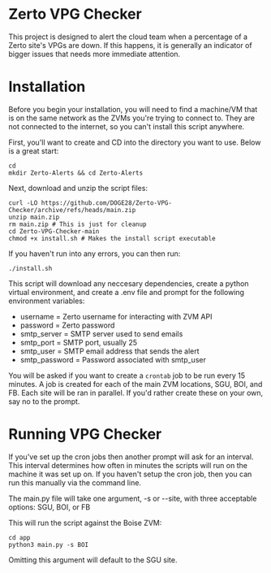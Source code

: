 # Zerto VPG Checker

This project is designed to alert the cloud team when a percentage of a Zerto site's VPGs are down. If this happens, it is generally an indicator of bigger issues that needs more immediate attention.

# Installation

Before you begin your installation, you will need to find a machine/VM that is on the same network as the ZVMs you're trying to connect to. They are not connected to the internet, so you can't install this script anywhere.

First, you'll want to create and CD into the directory you want to use. Below is a great start:
```
cd
mkdir Zerto-Alerts && cd Zerto-Alerts
```

Next, download and unzip the script files:
```
curl -LO https://github.com/DOGE28/Zerto-VPG-Checker/archive/refs/heads/main.zip
unzip main.zip
rm main.zip # This is just for cleanup
cd Zerto-VPG-Checker-main
chmod +x install.sh # Makes the install script executable
```
If you haven't run into any errors, you can then run:
```
./install.sh
```
This script will download any neccesary dependencies, create a python virtual environment, and create a .env file and prompt for the following environment variables:

* username = Zerto username for interacting with ZVM API
* password = Zerto password
* smtp_server = SMTP server used to send emails
* smtp_port = SMTP port, usually 25
* smtp_user = SMTP email address that sends the alert
* smtp_password = Password associated with smtp_user


 You will be asked if you want to create a `crontab` job to be run every 15 minutes. A job is created for each of the main ZVM locations, SGU, BOI, and FB. Each site will be ran in parallel. If you'd rather create these on your own, say no to the prompt.

# Running VPG Checker

If you've set up the cron jobs then another prompt will ask for an interval. This interval determines how often in minutes the scripts will run on the machine it was set up on. If you haven't setup the cron job, then you can run this manually via the command line.

The main.py file will take one argument, -s or --site, with three acceptable options: SGU, BOI, or FB

This will run the script against the Boise ZVM:
```
cd app
python3 main.py -s BOI
```
Omitting this argument will default to the SGU site.